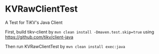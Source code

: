 # KVRawClientTest
A Test for TiKV's Java Client

First, build tikv-client by `mvn clean install -Dmaven.test.skip=true` using https://github.com/tikv/client-java

Then run KVRawClientTest by `mvn clean install exec:java`
